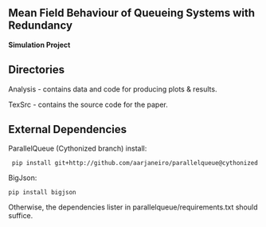 Mean Field Behaviour of Queueing Systems with Redundancy
---------------------------------
__Simulation Project__


Directories
-----------
Analysis - contains data and code for producing plots & results.

TexSrc - contains the source code for the paper.

External Dependencies 
--------
ParallelQueue (Cythonized branch) install:

```
 pip install git+http://github.com/aarjaneiro/parallelqueue@cythonized

```
BigJson:
```
pip install bigjson
```

Otherwise, the dependencies lister in parallelqueue/requirements.txt should suffice.